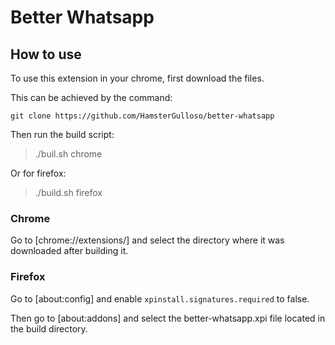 # Better Whatsapp

## How to use

To use this extension in your chrome, first download the files.

This can be achieved by the command:

    git clone https://github.com/HamsterGulloso/better-whatsapp

Then run the build script:

> ./buil.sh chrome

Or for firefox:

> ./build.sh firefox

### Chrome

Go to [chrome://extensions/] and select the directory where it was downloaded after building it.

### Firefox

Go to [about:config] and enable `xpinstall.signatures.required` to false.

Then go to [about:addons] and select the better-whatsapp.xpi file located in the build directory.
